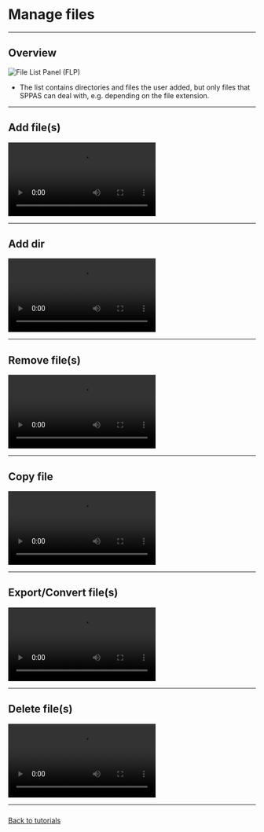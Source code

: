 # Manage files

-----------------------------

## Overview

![File List Panel (FLP)](./etc/screenshots/FLP.png)

* The list contains directories and files the user added, but only files 
that SPPAS can deal with, e.g. depending on the file extension.

-----------------------------

## Add file(s)

![](./etc/screencasts/sppas-flp-add.mp4)

-----------------------------

## Add dir

![](./etc/screencasts/sppas-flp-adddir.mp4)

-----------------------------

## Remove file(s)

![](./etc/screencasts/sppas-flp-remove.mp4)

-----------------------------

## Copy file

![](./etc/screencasts/sppas-flp-copy.mp4)

-----------------------------

## Export/Convert file(s)

![](./etc/screencasts/sppas-flp-export.mp4)

-----------------------------

## Delete file(s)

![](./etc/screencasts/sppas-flp-delete.mp4)


--------------

### 

[Back to tutorials](./tutorial.html)
